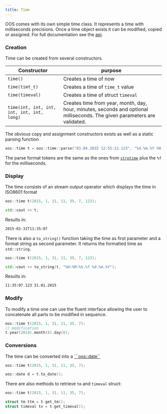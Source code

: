 ```yaml
---
title: Time
---
```

OOS comes with its own simple time class. It represents a time with milliseconds
precisions. Once a time object exists it can be modified, copied or assigned. For full
documentation see the [api](/api/classoos_1_1time/).

### Creation

Time can be created from several constructors.

| Constructor | purpose |
|-------------|---------|
|```time()``` | Creates a time of now |
|```time(timt_t)```| Creates a time of ```time_t``` value|
|```time(timeval)```| Creates a time of struct ```timeval```|
|```time(int, int, int, int, int, int, long)```| Creates time from year, month, day, hour, minutes, seconds and optional milliseconds. The given parameters are validated.|

The obvious copy and assignment constructors exists as well as a static parsing function

```cpp
oos::time t = oos::time::parse("03.04.2015 12:55:12.123", "%d.%m.%Y %H:%M:%S.%f");
```

The parse format tokens are the same as the ones from [```strptime```](https://linux.die.net/man/3/strptime)
plus the ```%f``` for the milliseconds.

### Display

The time consists of an stream output operator which displays the time in ISO8601 format

```cpp
oos::time t(2015, 1, 31, 11, 35, 7, 123);

std::cout << t;
```

Results in:

```bash
2015-01-31T11:35:07
```

There is also a ```to_string()``` function taking the time as first parameter and a format
string as second parameter. It returns the formatted time as ```std::string```.

```cpp
oos::time t(2015, 1, 31, 11, 35, 7, 123);

std::cout << to_string(t, "%H:%M:%S.%f %d.%m.%Y");
```

Results in:

```bash
11:35:07.123 31.01.2015
```

### Modify

To modify a time one can use the fluent interface allowing the user to concatenate
all parts to be modified in sequence.

```cpp
oos::time t(2015, 1, 31, 11, 35, 7);
// modification
t.year(2014).month(8).day(8);

```

### Conversions

The time can be converted into a [```oos::date``](/docs/date)


```cpp
oos::time t(2015, 1, 31, 11, 35, 7);

oos::date d = t.to_date();
```

There are also methods to retrieve ```tm``` and ```timeval``` struct:

```cpp
oos::time t(2015, 1, 31, 11, 35, 7);

struct tm ttm = t.get_tm();
struct timeval tv = t.get_timeval();
```
